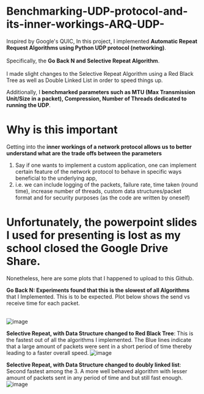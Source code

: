 # Benchmarking-UDP-protocol-and-its-inner-workings-ARQ-UDP-

Inspired by Google's QUIC, In this project, I implemented <b>Automatic Repeat Request Algorithms using Python UDP protocol (networking)</b>. </br></br>
Specifically, the <b> Go Back N and Selective Repeat Algorithm</b>. </br></br>
I made slight changes to the Selective Repeat Algorithm using a Red Black Tree as well as Double Linked List in order to speed things up.

Additionally, I <b>benchmarked parameters such as MTU (Max Transmission Unit/Size in a packet), Compression, Number of Threads dedicated to running the UDP</b>.

# Why is this important
Getting into the <b>inner workings of a network protocol allows us to better understand what are the trade offs between the parameters</b>

1) Say if one wants to implement a custom application, one can implement certain feature of the network protocol to behave in specific ways beneficial to the underlying app, </br> 
2) i.e. we can include logging of the packets, failure rate, time taken (round time), increase number of threads, custom data structures/packet format and for security purposes (as the code are written by oneself)


# Unfortunately, the powerpoint slides I used for presenting is lost as my school closed the Google Drive Share.

Nonetheless, here are some plots that I happened to upload to this Github.

<b> Go Back N: Experiments found that this is the slowest of all Algorithms </b> that I Implemented. 
This is to be expected. 
Plot below shows the send vs receive time for each packet.</br></br>

![image](https://user-images.githubusercontent.com/54625060/182522180-c3f13a4e-3340-44fa-8c2d-d58737309fef.png)
</br>

<b> Selective Repeat, with Data Structure changed to Red Black Tree</b>: 
This is the fastest out of all the algorithms I implemented. The Blue lines indicate that a large amount of packets were sent in a short period of time thereby leading to a faster overall speed.
![image](https://user-images.githubusercontent.com/54625060/182522339-e07ed486-d366-4999-b2d2-20f291d34fe0.png)
</br>

<b>Selective Repeat, with Data Structure changed to doubly linked list</b>:
Second fastest among the 3. A more well behaved algorithm with lesser amount of packets sent in any period of time and but still fast enough.
![image](https://user-images.githubusercontent.com/54625060/182522384-bafcf670-711e-42a5-830a-bf51f4879a24.png)
</br> 
